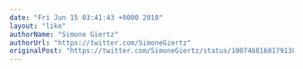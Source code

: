 ```yaml
---
date: "Fri Jun 15 03:41:43 +0000 2018"
layout: "like"
authorName: "Simone Giertz"
authorUrl: "https://twitter.com/SimoneGiertz"
originalPost: "https://twitter.com/SimoneGiertz/status/1007468168179138560"
---
```


